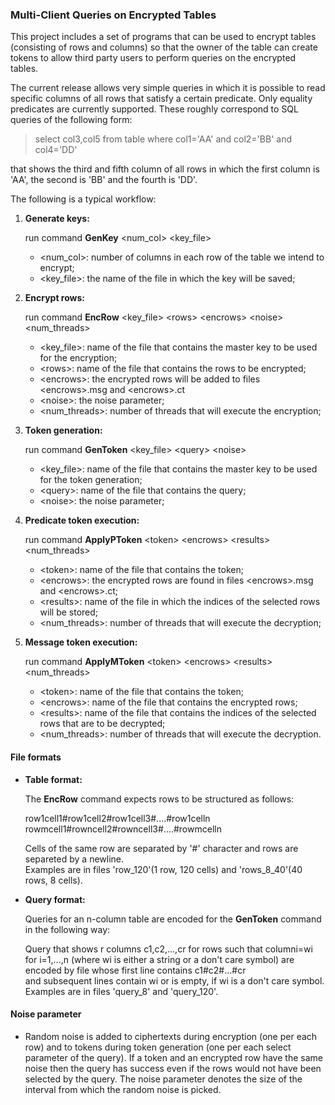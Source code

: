 ### **Multi-Client Queries on Encrypted Tables**

This project includes a set of programs that can be used to encrypt tables
(consisting of rows and columns) 
so that the owner of the table can create tokens to allow third party users to perform
queries on the encrypted tables. 

The current release allows very simple queries in which it is possible to read specific columns of all 
rows that satisfy a certain predicate. Only equality predicates are currently supported. 
These roughly correspond to SQL queries of the following form:

> select col3,col5 from table where col1='AA' and col2='BB' and col4='DD' 

that shows the third and fifth column of all rows in which the first column is 'AA', the second is 'BB' and the fourth
is 'DD'.  

The following is a typical workflow:

1. **Generate keys:**

	run command **GenKey** \<num_col\> \<key_file\>
	* \<num_col\>:  number of columns in each row of the table we intend to encrypt;
	* \<key_file\>: the name of the file in which the key will be saved;

2. **Encrypt rows:**

	run command **EncRow** \<key_file\> \<rows\> \<encrows\> \<noise\> \<num_threads\>
	* \<key_file\>: 
        name of the file that contains the master key to be used for the encryption;
	* \<rows\>:
            name of the file that contains the rows to be encrypted;
	* \<encrows\>: 
            the encrypted rows will be added to files \<encrows\>.msg and \<encrows\>.ct
	* \<noise\>: the noise parameter;
	* \<num_threads\>: number of threads that will execute the encryption;


3. **Token generation:**

	run command **GenToken** \<key_file\> \<query\> \<noise\>
	* \<key_file\>:
        name of the file that contains the master key to be used for the token generation;
	* \<query\>:
        name of the file that contains the query;
	* \<noise\>: the noise parameter;

4. **Predicate token execution:**

	run command **ApplyPToken** \<token\> \<encrows\> \<results\> \<num_threads\>
	* \<token\>: name of the file that contains the token;
	* \<encrows\>:
        the encrypted rows are found in files \<encrows\>.msg and \<encrows\>.ct;
	* \<results\>:
        name of the file in which the indices of the selected rows will be stored;
	* \<num_threads\>: number of threads that will execute the decryption;

5. **Message token execution:**

	run command **ApplyMToken** \<token\> \<encrows\> \<results\> \<num_threads\>
	* \<token\>: name of the file that contains the token;
	* \<encrows\>: name of the file that contains the encrypted rows;
	* \<results\>: name of the file that contains the indices of the selected rows
        that are to be decrypted;
	* \<num_threads\>: number of threads that will execute the decryption.

#### **File formats**
* **Table format:**

    The **EncRow** command expects rows to be structured as follows:

	row1cell1#row1cell2#row1cell3#....#row1celln  
	rowmcell1#rowncell2#rowncell3#....#rowmcelln

	Cells of the same row are separated by '#' character and rows are separeted by a newline.  
	Examples are in files 'row_120'(1 row, 120 cells) and 'rows_8_40'(40 rows, 8 cells).

* **Query format:**

    Queries for an n-column table are encoded for the **GenToken** command in the following way:

    Query that shows r columns c1,c2,...,cr for rows such that 
    columni=wi for i=1,...,n (where wi is either a string or a don't care symbol) are encoded by 
    file whose first line contains
	c1#c2#...#cr  
    and subsequent lines contain wi or is empty, if wi is a don't care symbol.
    Examples are in files 'query_8' and 'query_120'.


#### **Noise parameter**


* 
	Random noise is added to ciphertexts during encryption (one per each row) and to tokens during token generation (one per each select parameter of the query).
    If a token and an encrypted row have the same noise then the query has success even if the rows would not have been selected by the query.
The noise parameter denotes the size of the interval from which  the random noise is picked.
